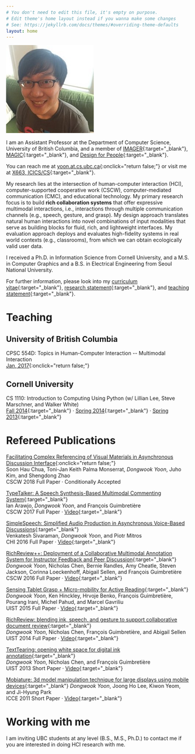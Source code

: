 ```yaml
---
# You don't need to edit this file, it's empty on purpose.
# Edit theme's home layout instead if you wanna make some changes
# See: https://jekyllrb.com/docs/themes/#overriding-theme-defaults
layout: home
---
```


<div id="about"></div>

![Dongwook's headshot](/files/profile.jpg)

I am an Assistant Professor at the Department of Computer Science, University of British Columbia, and a member of [IMAGER](https://www.cs.ubc.ca/nest/imager){:target="_blank"}, [MAGIC](http://www.magic.ubc.ca/){:target="_blank"}, and [Design for People](http://apsc-hci.sites.olt.ubc.ca/){:target="_blank"}.

You can reach me at [yoon.at.cs.ubc.ca](#){:onclick="return false;"} or visit me at [X663, ICICS/CS](https://goo.gl/maps/imJwWLmVLev){:target="_blank"}.

My research lies at the intersection of human-computer interaction (HCI), computer-supported cooperative work (CSCW), computer-mediated communication (CMC), and educational technology. My primary research focus is to build **rich collaboration systems** that offer expressive multimodal interactions, i.e., interactions through multiple communication channels (e.g., speech, gesture, and grasp). My design approach translates natural human interactions into novel combinations of input modalities that serve as building blocks for fluid, rich, and lightweight interfaces. My evaluation approach deploys and evaluates high-fidelity systems in real world contexts (e.g., classrooms), from which we can obtain ecologically valid user data.

I received a Ph.D. in Information Science from Cornell University, and a M.S. in Computer Graphics and a B.S. in Electrical Engineering from Seoul National University.

For further information, please look into my [curriculum vitae][link.cv]{:target="_blank"}, [research statement][link.rs]{:target="_blank"}, and [teaching statement][link.ts]{:target="_blank"}.

[link.cv]: cv.pdf
[link.rs]: rs.pdf
[link.ts]: ts.pdf


# Teaching

## University of British Columbia

CPSC 554D: Topics in Human-Computer Interaction -- Multimodal Interaction  
[Jan, 2017](){:onclick="return false;"}

## Cornell University

CS 1110: Introduction to Computing Using Python (w/ Lillian Lee, Steve Marschner, and Walker White)  
[Fall 2014](https://www.cs.cornell.edu/courses/cs1110/2014fa/){:target="_blank"}  · 
[Spring 2014](https://www.cs.cornell.edu/courses/cs1110/2014sp/){:target="_blank"}  · 
[Spring 2013](https://www.cs.cornell.edu/courses/cs1110/2013sp/){:target="_blank"} 


# Refereed Publications

[Facilitating Complex Referencing of Visual Materials in Asynchronous Discussion Interface](/#){:onclick="return false;"}  
Soon Hau Chua, Toni-Jan Keith Palma Monserrat, *Dongwook Yoon*, Juho Kim, and Shengdong Zhao  
CSCW 2018 Full Paper · Conditionally Accepted

[TypeTalker: A Speech Synthesis-Based Multimodal Commenting System](/files/papers/cscw2017-typetalker.pdf){:target="_blank"}  
Ian Arawjo, *Dongwook Yoon*, and François Guimbretière  
CSCW 2017 Full Paper · [Video](https://www.youtube.com/watch?v=jKW6uQ2LIis&feature=youtu.be){:target="_blank"} 

[SimpleSpeech: Simplified Audio Production in Asynchronous Voice-Based Discussions](/files/papers/chi2016-simplespeech.pdf){:target="_blank"}  
Venkatesh Sivaraman, *Dongwook Yoon*, and Piotr Mitros  
CHI 2016 Full Paper · [Video](https://www.youtube.com/watch?v=BoUpUY3scvk&feature=youtu.be){:target="_blank"} 

[RichReview++: Deployment of a Collaborative Multimodal Annotation System for Instructor Feedback and Peer Discussion](/files/papers/cscw2016-richreviewpp.pdf){:target="_blank"}  
*Dongwook Yoon*, Nicholas Chen, Bernie Randles, Amy Cheatle, Steven Jackson, Corinna Loeckenhoff, Abigail Sellen, and François Guimbretière  
CSCW 2016 Full Paper · [Video](https://www.youtube.com/watch?v=xUeda4S2NLA&feature=youtu.be){:target="_blank"}

[Sensing Tablet Grasp + Micro-mobility for Active Reading](/files/papers/uist2015-grasptablet.pdf){:target="_blank"}  
*Dongwook Yoon*, Ken Hinckley, Hrvoje Benko, François Guimbretière, Pourang Irani, Michel Pahud, and Marcel Gavriliu  
UIST 2015 Full Paper · [Video](https://www.youtube.com/watch?v=mTSfoh-M88w){:target="_blank"}

[RichReview: blending ink, speech, and gesture to support collaborative document review](/files/papers/uist2014-richreview.pdf){:target="_blank"}  
*Dongwook Yoon*, Nicholas Chen, François Guimbretière, and Abigail Sellen  
UIST 2014 Full Paper · [Video](https://www.youtube.com/watch?v=twSTqxghHNQ){:target="_blank"}

[TextTearing: opening white space for digital ink annotation](/files/papers/uist2013-texttearing.pdf){:target="_blank"}  
*Dongwook Yoon*, Nicholas Chen, and François Guimbretière  
UIST 2013 Short Paper · [Video](https://www.youtube.com/watch?v=LSkR5-Cq4Dc){:target="_blank"}

[Mobiature: 3d model manipulation technique for large displays using mobile devices](/files/papers/icce2012-mobiature.pdf){:target="_blank"} 
*Dongwook Yoon*, Joong Ho Lee, Kiwon Yeom, and Ji-Hyung Park  
ICCE 2011 Short Paper · [Video](https://www.youtube.com/watch?v=BSbDmBLxKzE){:target="_blank"}


# Working with me

I am inviting UBC students at any level (B.S., M.S., Ph.D.) to contact me if you are interested in doing HCI research with me.

[comment]: # (Statistics. HCI course. Read my research papers. Email me. Who you are. Your interest, background and skills. If you are looking for an advisor or an committee member for you M.S./Ph.D. study, and/or a funded RAship, please say the up front in your email e.g., I think you could be my potential advisor, and need funding.)

